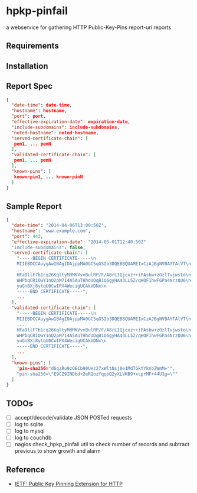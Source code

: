 # hpkp-pinfail
a webservice for gathering HTTP Public-Key-Pins report-uri reports

## Requirements

## Installation

## Report Spec

```json
{
  "date-time": date-time,
  "hostname": hostname,
  "port": port,
  "effective-expiration-date": expiration-date,
  "include-subdomains": include-subdomains,
  "noted-hostname": noted-hostname,
  "served-certificate-chain": [
   pem1, ... pemN
  ],
  "validated-certificate-chain": [
   pem1, ... pemN
  ],
  "known-pins": [
   known-pin1, ... known-pinN
  ]
}
```

## Sample Report

```json
{
  "date-time": "2014-04-06T13:00:50Z",
  "hostname": "www.example.com",
  "port": 443,
  "effective-expiration-date": "2014-05-01T12:40:50Z"
  "include-subdomains": false,
  "served-certificate-chain": [
    "-----BEGIN CERTIFICATE-----\n
    MIIEBDCCAuygAwIBAgIDAjppMA0GCSqGSIb3DQEBBQUAMEIxCzAJBgNVBAYTAlVT\n
    ...
    HFa9llF7b1cq26KqltyMdMKVvvBulRP/F/A8rLIQjcxz++iPAsbw+zOzlTvjwsto\n
    WHPbqCRiOwY1nQ2pM714A5AuTHhdUDqB1O6gyHA43LL5Z/qHQF1hwFGPa4NrzQU6\n
    yuGnBXj8ytqU0CwIPX4WecigUCAkVDNx\n
    -----END CERTIFICATE-----",
    ...
  ],
  "validated-certificate-chain": [
    "-----BEGIN CERTIFICATE-----\n
    MIIEBDCCAuygAwIBAgIDAjppMA0GCSqGSIb3DQEBBQUAMEIxCzAJBgNVBAYTAlVT\n
    ...
    HFa9llF7b1cq26KqltyMdMKVvvBulRP/F/A8rLIQjcxz++iPAsbw+zOzlTvjwsto\n
    WHPbqCRiOwY1nQ2pM714A5AuTHhdUDqB1O6gyHA43LL5Z/qHQF1hwFGPa4NrzQU6\n
    yuGnBXj8ytqU0CwIPX4WecigUCAkVDNx\n
    -----END CERTIFICATE-----",
    ...
  ],
  "known-pins": [
    'pin-sha256="d6qzRu9zOECb90Uez27xWltNsj0e1Md7GkYYkVoZWmM="',
    "pin-sha256=\"E9CZ9INDbd+2eRQozYqqbQ2yXLVKB9+xcprMF+44U1g=\""
  ]
}
```

## TODOs

- [ ] accept/decode/validate JSON POSTed requests
- [ ] log to sqlite
- [ ] log to mysql
- [ ] log to couchdb
- [ ] nagios check_hpkp_pinfail util to check number of records and subtract previous to show growth and alarm

## Reference

* [IETF: Public Key Pinning Extension for HTTP](https://tools.ietf.org/html/draft-ietf-websec-key-pinning-21#section-3)

